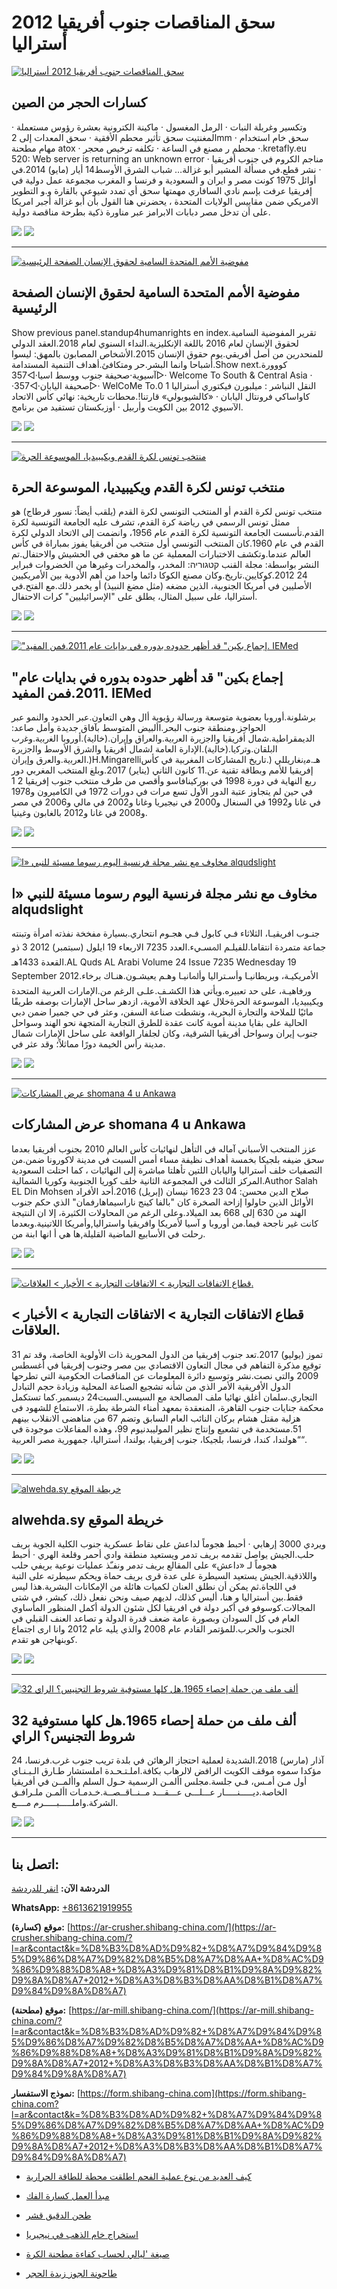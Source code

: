 # سحق المناقصات جنوب أفريقيا 2012 أستراليا

<a href="https://swt.shibang-china.com/?l=ar&img&k=%D8%B3%D8%AD%D9%82+%D8%A7%D9%84%D9%85%D9%86%D8%A7%D9%82%D8%B5%D8%A7%D8%AA+%D8%AC%D9%86%D9%88%D8%A8+%D8%A3%D9%81%D8%B1%D9%8A%D9%82%D9%8A%D8%A7+2012+%D8%A3%D8%B3%D8%AA%D8%B1%D8%A7%D9%84%D9%8A%D8%A7" target="_blank">![سحق المناقصات جنوب أفريقيا 2012 أستراليا](http://static.shibang-china.com/all-800x300/1455.jpg)</a>

## كسارات الحجر من الصين
وتكسير وغربلة النبات &middot; الرمل المغسول &middot; ماكينة الكترونية بعشرة رؤوس مستعملة &middot; المغنتيت سحق تأثير محطم الأفقية &middot; سحق المعدات إلى 2mm &middot; سحق خام استخدام مهام مطحنة atox &middot; محطم ر مصنع في الساعة &middot; تكلفه ترخيص محجر &middot;.kretafly.eu 520: Web server is returning an unknown error &middot; مناجم الكروم في جنوب أفريقيا &middot; نشر قطع.في مسألة المشير أبو غزالة… شباب الشرق الأوسط14 أيار (مايو) 2014.في أوائل 1975 كونت مصر و ايران و السعودية و فرنسا و المغرب مجموعة عمل دولية في إفريقيا عرفت بإسم نادي السافاري مهمتها سحق أي تمدد شيوعي بالقارة و.و التطوير الامريكي ضمن مقاييس الولايات المتحدة ، يحضرني هنا القول بأن أبو غزالة أجبر امريكا على أن تدخل مصر دبابات الابرامز عبر مناورة ذكية بطرحة مناقصة دولية.


<a href="https://whatsapp.shibangsoft.com/WhatsApp.php" target="_blank" title="WhatsApp">![](http://static.shibang-china.com/icon/whatsapp.png)</a> <a href="https://swt.shibang-china.com/?l=ar&icon&k=%D8%B3%D8%AD%D9%82+%D8%A7%D9%84%D9%85%D9%86%D8%A7%D9%82%D8%B5%D8%A7%D8%AA+%D8%AC%D9%86%D9%88%D8%A8+%D8%A3%D9%81%D8%B1%D9%8A%D9%82%D9%8A%D8%A7+2012+%D8%A3%D8%B3%D8%AA%D8%B1%D8%A7%D9%84%D9%8A%D8%A7" target="_blank">![](http://static.shibang-china.com/icon/chat-ar.png)</a>

---

<a href="https://swt.shibang-china.com/?l=ar&img&k=%D8%B3%D8%AD%D9%82+%D8%A7%D9%84%D9%85%D9%86%D8%A7%D9%82%D8%B5%D8%A7%D8%AA+%D8%AC%D9%86%D9%88%D8%A8+%D8%A3%D9%81%D8%B1%D9%8A%D9%82%D9%8A%D8%A7+2012+%D8%A3%D8%B3%D8%AA%D8%B1%D8%A7%D9%84%D9%8A%D8%A7" target="_blank">![مفوضية الأمم المتحدة السامية لحقوق الإنسان الصفحة الرئيسية](http://static.shibang-china.com/all-800x300/1420.jpg)</a>

## مفوضية الأمم المتحدة السامية لحقوق الإنسان الصفحة الرئيسية
Show previous panel.standup4humanrights en index.تقرير المفوضية السامية لحقوق الإنسان لعام 2016 باللغة الإنكليزية.النداء السنوي لعام 2018.العقد الدولي للمنحدرين من أصل أفريقي.يوم حقوق الإنسان 2015.الأشخاص المصابون بالمهق: ليسوا أشباحا وانما البشر.حر ومتكافئ.أهداف التنمية المستدامة.Show next.كووورة آسيوية·صحيفة جنوب ووسط اسيا·◅357▻· Welcome To South &amp; Central Asia &middot; ·صحيفة اليابان·◅357▻· WelCoMe To.النقل النباشر : ميلبورن فيكتوري أستراليا 1 0 كاواساكي فرونتال اليابان &middot; «كالشيوبولي» قارتنا!.محطات تاريخية: نهائي كأس الاتحاد الآسيوي 2012 بين الكويت وأربيل &middot; أوزبكستان تستفيد من برنامج.


<a href="https://whatsapp.shibangsoft.com/WhatsApp.php" target="_blank" title="WhatsApp">![](http://static.shibang-china.com/icon/whatsapp.png)</a> <a href="https://swt.shibang-china.com/?l=ar&icon&k=%D8%B3%D8%AD%D9%82+%D8%A7%D9%84%D9%85%D9%86%D8%A7%D9%82%D8%B5%D8%A7%D8%AA+%D8%AC%D9%86%D9%88%D8%A8+%D8%A3%D9%81%D8%B1%D9%8A%D9%82%D9%8A%D8%A7+2012+%D8%A3%D8%B3%D8%AA%D8%B1%D8%A7%D9%84%D9%8A%D8%A7" target="_blank">![](http://static.shibang-china.com/icon/chat-ar.png)</a>

---

<a href="https://swt.shibang-china.com/?l=ar&img&k=%D8%B3%D8%AD%D9%82+%D8%A7%D9%84%D9%85%D9%86%D8%A7%D9%82%D8%B5%D8%A7%D8%AA+%D8%AC%D9%86%D9%88%D8%A8+%D8%A3%D9%81%D8%B1%D9%8A%D9%82%D9%8A%D8%A7+2012+%D8%A3%D8%B3%D8%AA%D8%B1%D8%A7%D9%84%D9%8A%D8%A7" target="_blank">![منتخب تونس لكرة القدم ويكيبيديا، الموسوعة الحرة](http://static.shibang-china.com/all-800x300/1071.jpg)</a>

## منتخب تونس لكرة القدم ويكيبيديا، الموسوعة الحرة
منتخب تونس لكرة القدم أو المنتخب التونسي لكرة القدم (يلقب أيضاً: نسور قرطاج) هو ممثل تونس الرسمي في رياضة كرة القدم، تشرف عليه الجامعة التونسية لكرة القدم.تأسست الجامعة التونسية لكرة القدم عام 1956، وانضمت إلى الاتحاد الدولي لكرة القدم في عام 1960.كان المنتخب التونسي أول منتخب من أفريقيا يفوز بمباراة في كأس العالم عندما.وتكشف الاختبارات المعملية عن ما هو مخفي في الحشيش والاحتفال.تم النشر بواسطة: مجلة القنب קטגוריה: المخدر، والمخدرات وغيرها من الخضروات فبراير 24 2012.كوكايين.تاريخ.وكان مصنع الكوكا دائما واحدا من أهم الأدوية بين الأمريكيين الأصليين في أمريكا الجنوبية، الذين مضغه (مثل مضغ النبيذ) أو يخمر ذلك.مع الفتح.في أستراليا، على سبيل المثال، يطلق على &quot;الإسرائيليين&quot; كرات الاحتفال.


<a href="https://whatsapp.shibangsoft.com/WhatsApp.php" target="_blank" title="WhatsApp">![](http://static.shibang-china.com/icon/whatsapp.png)</a> <a href="https://swt.shibang-china.com/?l=ar&icon&k=%D8%B3%D8%AD%D9%82+%D8%A7%D9%84%D9%85%D9%86%D8%A7%D9%82%D8%B5%D8%A7%D8%AA+%D8%AC%D9%86%D9%88%D8%A8+%D8%A3%D9%81%D8%B1%D9%8A%D9%82%D9%8A%D8%A7+2012+%D8%A3%D8%B3%D8%AA%D8%B1%D8%A7%D9%84%D9%8A%D8%A7" target="_blank">![](http://static.shibang-china.com/icon/chat-ar.png)</a>

---

<a href="https://swt.shibang-china.com/?l=ar&img&k=%D8%B3%D8%AD%D9%82+%D8%A7%D9%84%D9%85%D9%86%D8%A7%D9%82%D8%B5%D8%A7%D8%AA+%D8%AC%D9%86%D9%88%D8%A8+%D8%A3%D9%81%D8%B1%D9%8A%D9%82%D9%8A%D8%A7+2012+%D8%A3%D8%B3%D8%AA%D8%B1%D8%A7%D9%84%D9%8A%D8%A7" target="_blank">![&quot;إجماع بكين&quot; قد أظهر حدوده بدوره في بدايات عام 2011.فمن المفيد. IEMed](http://static.shibang-china.com/all-800x300/147.jpg)</a>

## &quot;إجماع بكين&quot; قد أظهر حدوده بدوره في بدايات عام 2011.فمن المفيد. IEMed
برشلونة.أوروبا بعضوية متوسعة ورسالة رؤيوية أال وهي التعاون.عبر الحدود والنمو عبر الحواجز.ومنطقة جنوب البحر.األبيض المتوسط بآفاق جديدة وأمل صاعد: الديمقراطية.ﺷﻣﺎﻝ ﺃﻓﺭﻳﻘﻳﺎ ﻭﺍﻟﺟﺯﻳﺭﺓ ﺍﻟﻌﺭﺑﻳﺔ.ﻭﺍﻟﻌﺭﺍﻕ ﻭﺇﻳﺭﺍﻥ.(ﺧﺎﻟﻳﺔ).ﺃﻭﺭﻭﺑﺎ ﺍﻟﻐﺭﺑﻳﺔ.ﻭﻏﺭﺏ ﺍﻟﺑﻠﻘﺎﻥ.ﻭﺗﺭﻛﻳﺎ.(ﺧﺎﻟﻳﺔ).ﺍﻹﺩﺍﺭﺓ ﺍﻟﻌﺎﻣﺔ ﻟﺷﻣﺎﻝ ﺃﻓﺭﻳﻘﻳﺎ ﻭﺍﻟﺷﺭﻕ ﺍﻷﻭﺳﻁ ﻭﺍﻟﺟﺯﻳﺭﺓ ﺍﻟﻌﺭﺑﻳﺔ.ﻭﺍﻟﻌﺭﻕ ﻭﺇﻳﺭﺍﻥ.)H.Mingarelliﻫـ.ﻣﻳﻧﻐﺎﺭﻳﻠﻠﻲ (.تاريخ المشاركات المغربية في كأس إفريقيا للأمم وبطاقة تقنية عن.11 كانون الثاني (يناير) 2017.وبلغ المنتخب المغربي دور ربع النهاية في دورة 1998 في بوركينافاسو وأقصي من طرف منتخب جنوب إفريقيا 2 1 في حين لم يتجاوز عتبة الدور الأول تسع مرات في دورات 1972 في الكاميرون و1978 في غانا و1992 في السنغال و2000 في نيجيريا وغانا و2002 في مالي و2006 في مصر و2008 في غانا و2012 بالغابون وغينيا.


<a href="https://whatsapp.shibangsoft.com/WhatsApp.php" target="_blank" title="WhatsApp">![](http://static.shibang-china.com/icon/whatsapp.png)</a> <a href="https://swt.shibang-china.com/?l=ar&icon&k=%D8%B3%D8%AD%D9%82+%D8%A7%D9%84%D9%85%D9%86%D8%A7%D9%82%D8%B5%D8%A7%D8%AA+%D8%AC%D9%86%D9%88%D8%A8+%D8%A3%D9%81%D8%B1%D9%8A%D9%82%D9%8A%D8%A7+2012+%D8%A3%D8%B3%D8%AA%D8%B1%D8%A7%D9%84%D9%8A%D8%A7" target="_blank">![](http://static.shibang-china.com/icon/chat-ar.png)</a>

---

<a href="https://swt.shibang-china.com/?l=ar&img&k=%D8%B3%D8%AD%D9%82+%D8%A7%D9%84%D9%85%D9%86%D8%A7%D9%82%D8%B5%D8%A7%D8%AA+%D8%AC%D9%86%D9%88%D8%A8+%D8%A3%D9%81%D8%B1%D9%8A%D9%82%D9%8A%D8%A7+2012+%D8%A3%D8%B3%D8%AA%D8%B1%D8%A7%D9%84%D9%8A%D8%A7" target="_blank">![ﻣﺨﺎوف ﻣﻊ ﻧﺸﺮ ﻣﺠﻠﺔ ﻓﺮﻧﺴﻴﺔ اﻟﻴﻮم رﺳﻮﻣﺎ ﻣﺴﻴﺌﺔ ﻟﻠﻨﺒﻲ «ا alqudslight](http://static.shibang-china.com/all-800x300/1260.jpg)</a>

## ﻣﺨﺎوف ﻣﻊ ﻧﺸﺮ ﻣﺠﻠﺔ ﻓﺮﻧﺴﻴﺔ اﻟﻴﻮم رﺳﻮﻣﺎ ﻣﺴﻴﺌﺔ ﻟﻠﻨﺒﻲ «ا alqudslight
ﺟﻨـﻮب اﻓﺮﻳﻘﻴـﺎ، اﻟﺜﻼﺛﺎء ﻓـﻲ ﻛﺎﺑﻮل ﻓـﻲ ﻫﺠـﻮم اﻧﺘﺤﺎري.ﺑﺴﻴﺎرة ﻣﻔﺨﺨﺔ ﻧﻔﺬﺗﻪ اﻣﺮأة وﺗﺒﻨﺘﻪ ﺟﻤﺎﻋﺔ ﻣﺘﻤﺮدة اﻧﺘﻘﺎﻣﺎ.ﻟﻠﻔﻴﻠـﻢ اﳌﺴـﻲء.اﻟﻌﺪد 7235 اﻻرﺑﻌﺎء 19 اﻳﻠﻮل (ﺳﺒﺘﻤﺒﺮ) 2012 3 ذو اﻟﻘﻌﺪة 1433ﻫـ.AL Quds AL Arabi Volume 24 Issue 7235 Wednesday 19 September 2012.اﻷﻣﺮﻳﻜﻴـﺔ، وﺑﺮﻳﻄﺎﻧﻴـﺎ وأﺳـﺘﺮاﻟﻴﺎ وأﳌﺎﻧﻴـﺎ وﻫـﻢ ﻳﻌﻴﺸـﻮن.ﻫﻨـﺎك ﺑﺮﺧﺎء ورﻓﺎﻫﻴـﺔ، ﻋﻠﻰ ﺣﺪ ﺗﻌﺒﻴﺮه.وﻳﺄﺗﻲ ﻫﺬا اﻟﻜﺸـﻒ.ﻋﻠـﻰ اﻟﺮﻏﻢ ﻣﻦ.الإمارات العربية المتحدة ويكيبيديا، الموسوعة الحرةخلال عهد الخلافة الأموية، ازدهر ساحل الإمارات بوصفه طريقًا مائيًا للملاحة والتجارة البحرية، ونشطت صناعة السفن، وعثر في حي جميرا ضمن دبي الحالية على بقايا مدينة أموية كانت عقدة للطرق التجارية المتجهة نحو الهند وسواحل جنوب إيران وسواحل أفريقيا الشرقية، وكان لجلفار الواقعة على ساحل الإمارات شمال مدينة رأس الخيمة دورًا مماثلاً؛ وقد عثر في.


<a href="https://whatsapp.shibangsoft.com/WhatsApp.php" target="_blank" title="WhatsApp">![](http://static.shibang-china.com/icon/whatsapp.png)</a> <a href="https://swt.shibang-china.com/?l=ar&icon&k=%D8%B3%D8%AD%D9%82+%D8%A7%D9%84%D9%85%D9%86%D8%A7%D9%82%D8%B5%D8%A7%D8%AA+%D8%AC%D9%86%D9%88%D8%A8+%D8%A3%D9%81%D8%B1%D9%8A%D9%82%D9%8A%D8%A7+2012+%D8%A3%D8%B3%D8%AA%D8%B1%D8%A7%D9%84%D9%8A%D8%A7" target="_blank">![](http://static.shibang-china.com/icon/chat-ar.png)</a>

---

<a href="https://swt.shibang-china.com/?l=ar&img&k=%D8%B3%D8%AD%D9%82+%D8%A7%D9%84%D9%85%D9%86%D8%A7%D9%82%D8%B5%D8%A7%D8%AA+%D8%AC%D9%86%D9%88%D8%A8+%D8%A3%D9%81%D8%B1%D9%8A%D9%82%D9%8A%D8%A7+2012+%D8%A3%D8%B3%D8%AA%D8%B1%D8%A7%D9%84%D9%8A%D8%A7" target="_blank">![عرض المشاركات shomana 4 u Ankawa](http://static.shibang-china.com/all-800x300/975.jpg)</a>

## عرض المشاركات shomana 4 u Ankawa
عزز المنتخب الأسباني آماله في التأهل لنهائيات كأس العالم 2010 بجنوب أفريقيا بعدما سحق ضيفه بلجيكا بخمسة أهداف نظيفة مساء أمس السبت في مدينة لاكورونا ضمن.من التصفيات خلف أستراليا واليابان اللتين تأهلتا مباشرة إلى النهائيات ، كما احتلت السعودية المركز الثالث في المجموعة الثانية خلف كوريا الجنوبية وكوريا الشمالية.Author Salah EL Din Mohsen صلاح الدين محسن: 04 23 1623 نيسان (إبريل) 2016.أحد الأفراد الأوائل الذين حاولوا إزاحة الصخرة كان &quot;بالفا كينج ناراسيماهارفمان&quot; الذي حكم جنوب الهند من 630 إلى 668 بعد الميلاد.وعلى الرغم من المحاولات الكثيرة، إلا ان النتيجة كانت غير ناجحة فيما.من أوروبا و آسيا لأمريكا وافريقيا واستراليا,وأمريكا اللاتينية.وبعدما رحلت في الأسابيع الماضية القليلة,ها هي أ انها ابنة من.


<a href="https://whatsapp.shibangsoft.com/WhatsApp.php" target="_blank" title="WhatsApp">![](http://static.shibang-china.com/icon/whatsapp.png)</a> <a href="https://swt.shibang-china.com/?l=ar&icon&k=%D8%B3%D8%AD%D9%82+%D8%A7%D9%84%D9%85%D9%86%D8%A7%D9%82%D8%B5%D8%A7%D8%AA+%D8%AC%D9%86%D9%88%D8%A8+%D8%A3%D9%81%D8%B1%D9%8A%D9%82%D9%8A%D8%A7+2012+%D8%A3%D8%B3%D8%AA%D8%B1%D8%A7%D9%84%D9%8A%D8%A7" target="_blank">![](http://static.shibang-china.com/icon/chat-ar.png)</a>

---

<a href="https://swt.shibang-china.com/?l=ar&img&k=%D8%B3%D8%AD%D9%82+%D8%A7%D9%84%D9%85%D9%86%D8%A7%D9%82%D8%B5%D8%A7%D8%AA+%D8%AC%D9%86%D9%88%D8%A8+%D8%A3%D9%81%D8%B1%D9%8A%D9%82%D9%8A%D8%A7+2012+%D8%A3%D8%B3%D8%AA%D8%B1%D8%A7%D9%84%D9%8A%D8%A7" target="_blank">![قطاع الاتفاقات التجارية &gt; الاتفاقات التجارية &gt; الأخبار &gt; العلاقات.](http://static.shibang-china.com/all-800x300/323.jpg)</a>

## قطاع الاتفاقات التجارية &gt; الاتفاقات التجارية &gt; الأخبار &gt; العلاقات.
31 تموز (يوليو) 2017.تعد جنوب إفريقيا من الدول المحورية ذات الأولوية الخاصة، وقد تم توقيع مذكرة التفاهم في مجال التعاون الاقتصادي بين مصر وجنوب إفريقيا في أغسطس 2009 والتي نصت.نشر وتوسيع دائرة المعلومات عن المناقصات الحكومية التي تطرحها الدول الأفريقية الأمر الذي من شأنه تشجيع الصناعة المحلية وزيادة حجم التبادل التجاري.سلمان أغلق نهائيا ملف المصالحة مع السيسي.السبت24 ديسمبر.كما تستكمل محكمة جنايات جنوب القاهرة، المنعقدة بمعهد أمناء الشرطة بطرة، الاستماع للشهود فى هزلية مقتل هشام بركان النائب العام السابق وتضم 67 من مناهضى الانقلاب بينهم 51.مستخدمة في تشعيع وإنتاج نظير الموليبدنيوم 99، وهذه المفاعلات موجودة في “هولندا، كندا، فرنسا، بلجيكا، جنوب إفريقيا، بولندا، أستراليا، جمهورية مصر العربية“.


<a href="https://whatsapp.shibangsoft.com/WhatsApp.php" target="_blank" title="WhatsApp">![](http://static.shibang-china.com/icon/whatsapp.png)</a> <a href="https://swt.shibang-china.com/?l=ar&icon&k=%D8%B3%D8%AD%D9%82+%D8%A7%D9%84%D9%85%D9%86%D8%A7%D9%82%D8%B5%D8%A7%D8%AA+%D8%AC%D9%86%D9%88%D8%A8+%D8%A3%D9%81%D8%B1%D9%8A%D9%82%D9%8A%D8%A7+2012+%D8%A3%D8%B3%D8%AA%D8%B1%D8%A7%D9%84%D9%8A%D8%A7" target="_blank">![](http://static.shibang-china.com/icon/chat-ar.png)</a>

---

<a href="https://swt.shibang-china.com/?l=ar&img&k=%D8%B3%D8%AD%D9%82+%D8%A7%D9%84%D9%85%D9%86%D8%A7%D9%82%D8%B5%D8%A7%D8%AA+%D8%AC%D9%86%D9%88%D8%A8+%D8%A3%D9%81%D8%B1%D9%8A%D9%82%D9%8A%D8%A7+2012+%D8%A3%D8%B3%D8%AA%D8%B1%D8%A7%D9%84%D9%8A%D8%A7" target="_blank">![alwehda.sy خريطة الموقع](http://static.shibang-china.com/all-800x300/1278.jpg)</a>

## alwehda.sy خريطة الموقع
ويردي 3000 إرهابي &middot; أحبط هجوماً لداعش على نقاط عسكرية جنوب الكلية الجوية بريف حلب.الجيش يواصل تقدمه بريف تدمر ويستعيد منطقة وادي أحمر وقلعة الهري &middot; أحبط هجوماً لـ «داعش» على المقالع بريف تدمر ونفـّذ عمليات نوعية بريفي حلب واللاذقية.الجيش يستعيد السيطرة على عدة قرى بريف حماة ويحكم سيطرته على التبة في اللجاة.ثم يمكن أن نطلق العنان لكميات هائلة من الإمكانات البشرية.هذا ليس فقط.بين أستراليا و هنا، أليس كذلك، لديهم صيف ونحن نفعل ذلك، كبشر، في شتى المجالات.كوسوفو في أكبر دولة في افريقيا لكل شئون الدولة أكمل المنظور المأساوي العام في كل السودان وبصورة عامة ضعف قدرة الدولة و تصاعد العنف القبلي في الجنوب والحرب.للمؤتمر القادم عام 2008 والذي يليه عام 2012 وانا ارى اجتماع كوبنهاجن هو تقدم.


<a href="https://whatsapp.shibangsoft.com/WhatsApp.php" target="_blank" title="WhatsApp">![](http://static.shibang-china.com/icon/whatsapp.png)</a> <a href="https://swt.shibang-china.com/?l=ar&icon&k=%D8%B3%D8%AD%D9%82+%D8%A7%D9%84%D9%85%D9%86%D8%A7%D9%82%D8%B5%D8%A7%D8%AA+%D8%AC%D9%86%D9%88%D8%A8+%D8%A3%D9%81%D8%B1%D9%8A%D9%82%D9%8A%D8%A7+2012+%D8%A3%D8%B3%D8%AA%D8%B1%D8%A7%D9%84%D9%8A%D8%A7" target="_blank">![](http://static.shibang-china.com/icon/chat-ar.png)</a>

---

<a href="https://swt.shibang-china.com/?l=ar&img&k=%D8%B3%D8%AD%D9%82+%D8%A7%D9%84%D9%85%D9%86%D8%A7%D9%82%D8%B5%D8%A7%D8%AA+%D8%AC%D9%86%D9%88%D8%A8+%D8%A3%D9%81%D8%B1%D9%8A%D9%82%D9%8A%D8%A7+2012+%D8%A3%D8%B3%D8%AA%D8%B1%D8%A7%D9%84%D9%8A%D8%A7" target="_blank">![32 ألف ملف من حملة إحصاء 1965.هل كلها مستوفية شروط التجنيس؟ الراي](http://static.shibang-china.com/all-800x300/592.jpg)</a>

## 32 ألف ملف من حملة إحصاء 1965.هل كلها مستوفية شروط التجنيس؟ الراي
24 آذار (مارس) 2018.الشديدة لعملية احتجاز الرهائن في بلدة تريب جنوب غرب.فرنسا، مؤكدا سموه موقف الكويت الرافض لالرهاب بكافة.املـتـحـدة املستشار طـارق الـبـنـاي أول مـن أمـس، فـي جلسة.مجلس األمـن الرسمية حـول السلم واألمــن في أفريقيا الخاصة.ديـــــنـــــار عـــلـــى عـــقـــد مــنــاقــصــة.خـدمـات األمـن ملـرافـق الشركة.واملـــــبـــــرم مــــع.

<a href="https://whatsapp.shibangsoft.com/WhatsApp.php" target="_blank" title="WhatsApp">![](http://static.shibang-china.com/icon/whatsapp.png)</a> <a href="https://swt.shibang-china.com/?l=ar&icon&k=%D8%B3%D8%AD%D9%82+%D8%A7%D9%84%D9%85%D9%86%D8%A7%D9%82%D8%B5%D8%A7%D8%AA+%D8%AC%D9%86%D9%88%D8%A8+%D8%A3%D9%81%D8%B1%D9%8A%D9%82%D9%8A%D8%A7+2012+%D8%A3%D8%B3%D8%AA%D8%B1%D8%A7%D9%84%D9%8A%D8%A7" target="_blank">![](http://static.shibang-china.com/icon/chat-ar.png)</a>

---
## اتصل بنا:

**الدردشة الآن:** [انقر للدردشة](https://swt.shibang-china.com?l=ar&contact&k=%D8%B3%D8%AD%D9%82+%D8%A7%D9%84%D9%85%D9%86%D8%A7%D9%82%D8%B5%D8%A7%D8%AA+%D8%AC%D9%86%D9%88%D8%A8+%D8%A3%D9%81%D8%B1%D9%8A%D9%82%D9%8A%D8%A7+2012+%D8%A3%D8%B3%D8%AA%D8%B1%D8%A7%D9%84%D9%8A%D8%A7)

**WhatsApp:**  [+8613621919955](https://whatsapp.shibangsoft.com/WhatsApp.php)

**موقع (كسارة):** [https://ar-crusher.shibang-china.com/](https://ar-crusher.shibang-china.com/?l=ar&contact&k=%D8%B3%D8%AD%D9%82+%D8%A7%D9%84%D9%85%D9%86%D8%A7%D9%82%D8%B5%D8%A7%D8%AA+%D8%AC%D9%86%D9%88%D8%A8+%D8%A3%D9%81%D8%B1%D9%8A%D9%82%D9%8A%D8%A7+2012+%D8%A3%D8%B3%D8%AA%D8%B1%D8%A7%D9%84%D9%8A%D8%A7)

**موقع (مطحنة):** [https://ar-mill.shibang-china.com/](https://ar-mill.shibang-china.com/?l=ar&contact&k=%D8%B3%D8%AD%D9%82+%D8%A7%D9%84%D9%85%D9%86%D8%A7%D9%82%D8%B5%D8%A7%D8%AA+%D8%AC%D9%86%D9%88%D8%A8+%D8%A3%D9%81%D8%B1%D9%8A%D9%82%D9%8A%D8%A7+2012+%D8%A3%D8%B3%D8%AA%D8%B1%D8%A7%D9%84%D9%8A%D8%A7)

**نموذج الاستفسار:** [https://form.shibang-china.com](https://form.shibang-china.com?l=ar&contact&k=%D8%B3%D8%AD%D9%82+%D8%A7%D9%84%D9%85%D9%86%D8%A7%D9%82%D8%B5%D8%A7%D8%AA+%D8%AC%D9%86%D9%88%D8%A8+%D8%A3%D9%81%D8%B1%D9%8A%D9%82%D9%8A%D8%A7+2012+%D8%A3%D8%B3%D8%AA%D8%B1%D8%A7%D9%84%D9%8A%D8%A7)

* [كيف العديد من نوع عملية الفحم اطلقت محطة للطاقة الحرارية](../30/%D9%83%D9%8A%D9%81%20%D8%A7%D9%84%D8%B9%D8%AF%D9%8A%D8%AF%20%D9%85%D9%86%20%D9%86%D9%88%D8%B9%20%D8%B9%D9%85%D9%84%D9%8A%D8%A9%20%D8%A7%D9%84%D9%81%D8%AD%D9%85%20%D8%A7%D8%B7%D9%84%D9%82%D8%AA%20%D9%85%D8%AD%D8%B7%D8%A9%20%D9%84%D9%84%D8%B7%D8%A7%D9%82%D8%A9%20%D8%A7%D9%84%D8%AD%D8%B1%D8%A7%D8%B1%D9%8A%D8%A9.md)

* [مبدأ العمل كسارة الفك](../28/%D9%85%D8%A8%D8%AF%D8%A3%20%D8%A7%D9%84%D8%B9%D9%85%D9%84%20%D9%83%D8%B3%D8%A7%D8%B1%D8%A9%20%D8%A7%D9%84%D9%81%D9%83.md)

* [طحن الدقيق قشر](../28/%D8%B7%D8%AD%D9%86%20%D8%A7%D9%84%D8%AF%D9%82%D9%8A%D9%82%20%D9%82%D8%B4%D8%B1.md)

* [استخراج خام الذهب في نيجيريا](../30/%D8%A7%D8%B3%D8%AA%D8%AE%D8%B1%D8%A7%D8%AC%20%D8%AE%D8%A7%D9%85%20%D8%A7%D9%84%D8%B0%D9%87%D8%A8%20%D9%81%D9%8A%20%D9%86%D9%8A%D8%AC%D9%8A%D8%B1%D9%8A%D8%A7.md)

* [صيغة &#39;ليالي لحساب كفاءة مطحنة الكرة](../28/%D8%B5%D9%8A%D8%BA%D8%A9%20%26%2339%3B%D9%84%D9%8A%D8%A7%D9%84%D9%8A%20%D9%84%D8%AD%D8%B3%D8%A7%D8%A8%20%D9%83%D9%81%D8%A7%D8%A1%D8%A9%20%D9%85%D8%B7%D8%AD%D9%86%D8%A9%20%D8%A7%D9%84%D9%83%D8%B1%D8%A9.md)

* [طاحونة الجوز زبدة الحجر](../30/%D8%B7%D8%A7%D8%AD%D9%88%D9%86%D8%A9%20%D8%A7%D9%84%D8%AC%D9%88%D8%B2%20%D8%B2%D8%A8%D8%AF%D8%A9%20%D8%A7%D9%84%D8%AD%D8%AC%D8%B1.md)